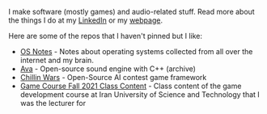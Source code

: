 I make software (mostly games) and audio-related stuff. Read more about the things I do at my [LinkedIn](https://www.linkedin.com/in/amirreza-amouie/) or my [webpage](https://amuuu.github.io/about/).

Here are some of the repos that I haven't pinned but I like:

- [OS Notes](https://github.com/amuuu/os-notes) - Notes about operating systems collected from all over the internet and my brain.
- [Ava](https://github.com/amuuu/ava) - Open-source sound engine with C++ (archive)
- [Chillin Wars](https://github.com/Chillin-Examples/SearchAndDefuse) - Open-Source AI contest game framework
- [Game Course Fall 2021 Class Content](https://github.com/amuuu/game-course-fall-2021) - Class content of the game development course at Iran University of Science and Technology that I was the lecturer for
